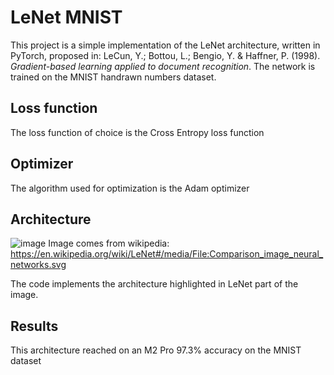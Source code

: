 # LeNet MNIST

This project is a simple implementation of the LeNet architecture, written in PyTorch, proposed in: LeCun, Y.; Bottou, L.; Bengio, Y. & Haffner, P. (1998). _Gradient-based learning applied to document recognition_. The network is trained on the MNIST handrawn numbers dataset.

## Loss function

The loss function of choice is the Cross Entropy loss function

## Optimizer

The algorithm used for optimization is the Adam optimizer

## Architecture

![image](https://github.com/AlexanderJernstrom/lenet-mnist/assets/46424392/1563ffc8-8a95-456f-bf77-d7bf5db755ab)
Image comes from wikipedia:
https://en.wikipedia.org/wiki/LeNet#/media/File:Comparison_image_neural_networks.svg

The code implements the architecture highlighted in LeNet part of the image.

## Results
This architecture reached on an M2 Pro 97.3% accuracy on the MNIST dataset
